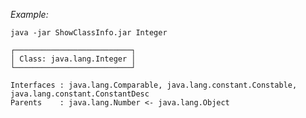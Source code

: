 *Example:*

`java -jar ShowClassInfo.jar Integer`
```
┌──────────────────────────┐
│ Class: java.lang.Integer │
└──────────────────────────┘

Interfaces : java.lang.Comparable, java.lang.constant.Constable, java.lang.constant.ConstantDesc
Parents    : java.lang.Number <- java.lang.Object
```